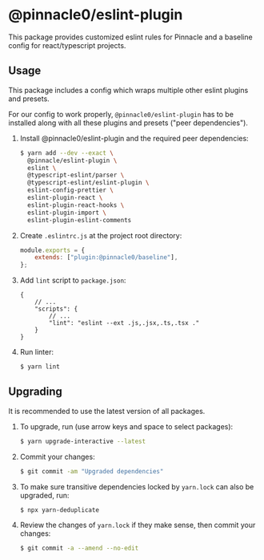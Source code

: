 # @pinnacle0/eslint-plugin

This package provides customized eslint rules for Pinnacle and a baseline config for react/typescript projects.

## Usage

This package includes a config which wraps multiple other eslint plugins and presets.

For our config to work properly, `@pinnacle0/eslint-plugin` has to be installed along with
all these plugins and presets ("peer dependencies").

1.  Install @pinnacle0/eslint-plugin and the required peer dependencies:

    ```sh
    $ yarn add --dev --exact \
      @pinnacle/eslint-plugin \
      eslint \
      @typescript-eslint/parser \
      @typescript-eslint/eslint-plugin \
      eslint-config-prettier \
      eslint-plugin-react \
      eslint-plugin-react-hooks \
      eslint-plugin-import \
      eslint-plugin-eslint-comments
    
    ```

2.  Create `.eslintrc.js` at the project root directory:

    ```js
    module.exports = {
        extends: ["plugin:@pinnacle0/baseline"],
    };
    ```

3.  Add `lint` script to `package.json`:

    ```jsonc
    {
        // ...
        "scripts": {
            // ...
            "lint": "eslint --ext .js,.jsx,.ts,.tsx ."
        }
    }
    ```

4.  Run linter:
    ```sh
    $ yarn lint
    ```

## Upgrading

It is recommended to use the latest version of all packages.

1. To upgrade, run (use arrow keys and space to select packages):

    ```sh
    $ yarn upgrade-interactive --latest
    ```

2. Commit your changes:

    ```sh
    $ git commit -am "Upgraded dependencies"
    ```

3. To make sure transitive dependencies locked by `yarn.lock` can also be upgraded, run:

    ```sh
    $ npx yarn-deduplicate
    ```

4. Review the changes of `yarn.lock` if they make sense, then commit your changes:
    ```sh
    $ git commit -a --amend --no-edit
    ```

